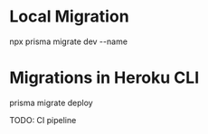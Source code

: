 # Local Migration

npx prisma migrate dev --name <NAME>

# Migrations in Heroku CLI

prisma migrate deploy

TODO: CI pipeline
